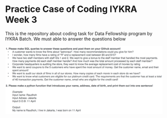 <h1>Practice Case of Coding IYKRA Week 3</h1>
<p>This is the repository about coding task for Data Fellowship program by IYKRA Batch. We must able to answer the questions below</p>
<img src='/images/Question.png' alt='Question'>